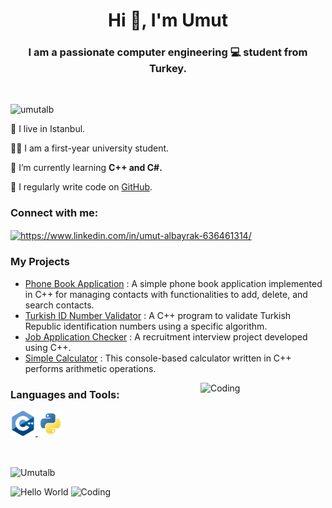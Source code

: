 <h1 align="center">Hi 👋, I'm Umut</h1>
<h3 align="center">I am a passionate computer engineering 💻 student from Turkey.</h3>
&nbsp;&nbsp;&nbsp;&nbsp;
<p align="left">
  <img src="https://komarev.com/ghpvc/?username=umutalb&label=Profile%20views&color=0e75b6&style=flat" alt="umutalb" />
</p>

🌉 I live in Istanbul.

🧑‍🎓 I am a first-year university student.

🌱 I’m currently learning **C++ and C#.**

📝 I regularly write code on [GitHub](https://github.com/Umutalb).

<h3 align="left">Connect with me:</h3>
<p align="left">
<a href="https://www.linkedin.com/in/umut-albayrak-636461314/" target="blank"><img align="center" src="https://raw.githubusercontent.com/rahuldkjain/github-profile-readme-generator/master/src/images/icons/Social/linked-in-alt.svg" alt="https://www.linkedin.com/in/umut-albayrak-636461314/" height="30" width="40" /></a>
</p>

### My Projects
- [Phone Book Application](https://github.com/Umutalb/PhoneBook) : A simple phone book application implemented in C++ for managing contacts with functionalities to add, delete, and search contacts.
- [Turkish ID Number Validator](https://github.com/Umutalb/TurkishIdNumberValidator) : A C++ program to validate Turkish Republic identification numbers using a specific algorithm.
- [Job Application Checker](https://github.com/Umutalb/JobApplicationChecker) : A recruitment interview project developed using C++.
- [Simple Calculator](https://github.com/Umutalb/SimpleCalculator) : This console-based calculator written in C++ performs arithmetic operations.

<p align="left"></p>
<div align="center">
 
  </a>
</div>
<img src="https://github.com/Umutalb/Umutalb/blob/main/img/EatSleepCodeRepeat.gif" alt="Coding" width="200" height="200" align="right">
<h3 align="left">Languages and Tools:</h3>
<p align="left">
  <a href="https://www.w3schools.com/cpp/" target="_blank" rel="noreferrer">
    <img src="https://raw.githubusercontent.com/devicons/devicon/master/icons/cplusplus/cplusplus-original.svg" alt="cplusplus" width="40" height="40"/>
  </a>
  <a href="https://www.python.org" target="_blank" rel="noreferrer">
    <img src="https://raw.githubusercontent.com/devicons/devicon/master/icons/python/python-original.svg" alt="python" width="40" height="40"/>
  </a>
</p>
&nbsp;&nbsp;&nbsp;&nbsp;
<p align="left">
  <img align="center" src="https://github-readme-stats.vercel.app/api/top-langs/?username=Umutalb&theme=material-palenight&hide_border=false&include_all_commits=false&count_private=false&layout=compact" alt="Umutalb" />
</p>
<p align="left">
  <img src="https://media.giphy.com/media/h408T6Y5GfmXBKW62l/giphy.gif" alt="Hello World" width="300" />
  <img src="https://media.giphy.com/media/bGgsc5mWoryfgKBx1u/giphy.gif" alt="Coding" width="300" />
</p>
